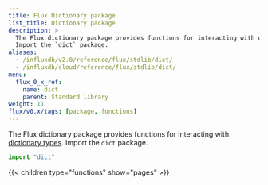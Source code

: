 ```yaml
---
title: Flux Dictionary package
list_title: Dictionary package
description: >
  The Flux dictionary package provides functions for interacting with dictionary types.
  Import the `dict` package.
aliases:
  - /influxdb/v2.0/reference/flux/stdlib/dict/
  - /influxdb/cloud/reference/flux/stdlib/dict/
menu:
  flux_0_x_ref:
    name: dict
    parent: Standard library
weight: 11
flux/v0.x/tags: [package, functions]
---
```


The Flux dictionary package provides functions for interacting with [dictionary types](/flux/v0.x/spec/types/#dictionary-types).
Import the `dict` package.

```js
import "dict"
```

{{< children type="functions" show="pages" >}}
